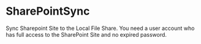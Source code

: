 # SharePointSync
Sync Sharepoint Site to the Local File Share.
You need a user account who has full access to the SharePoint Site and no expired password.
